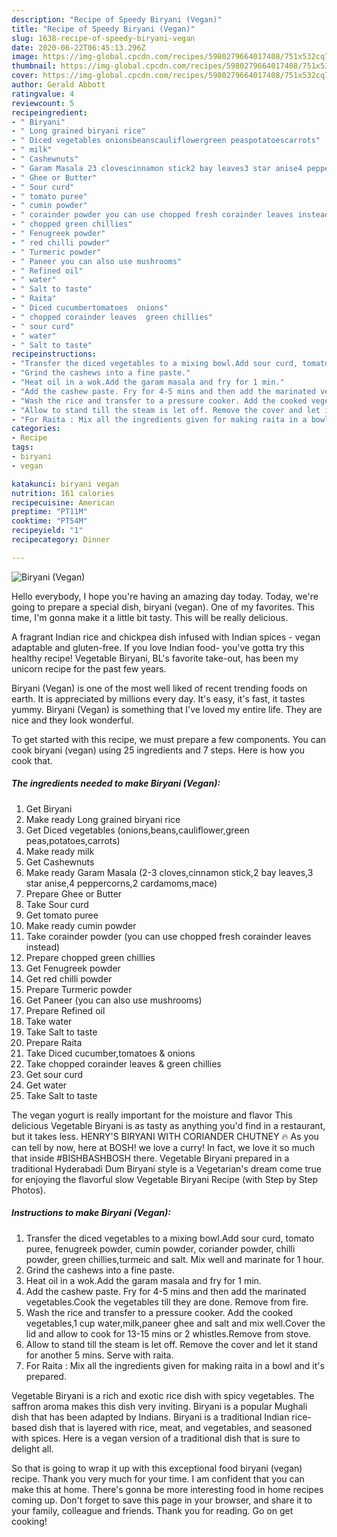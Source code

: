 ```yaml
---
description: "Recipe of Speedy Biryani (Vegan)"
title: "Recipe of Speedy Biryani (Vegan)"
slug: 1638-recipe-of-speedy-biryani-vegan
date: 2020-06-22T06:45:13.296Z
image: https://img-global.cpcdn.com/recipes/5980279664017408/751x532cq70/biryani-vegan-recipe-main-photo.jpg
thumbnail: https://img-global.cpcdn.com/recipes/5980279664017408/751x532cq70/biryani-vegan-recipe-main-photo.jpg
cover: https://img-global.cpcdn.com/recipes/5980279664017408/751x532cq70/biryani-vegan-recipe-main-photo.jpg
author: Gerald Abbott
ratingvalue: 4
reviewcount: 5
recipeingredient:
- " Biryani"
- " Long grained biryani rice"
- " Diced vegetables onionsbeanscauliflowergreen peaspotatoescarrots"
- " milk"
- " Cashewnuts"
- " Garam Masala 23 clovescinnamon stick2 bay leaves3 star anise4 peppercorns2 cardamomsmace"
- " Ghee or Butter"
- " Sour curd"
- " tomato puree"
- " cumin powder"
- " corainder powder you can use chopped fresh corainder leaves instead"
- " chopped green chillies"
- " Fenugreek powder"
- " red chilli powder"
- " Turmeric powder"
- " Paneer you can also use mushrooms"
- " Refined oil"
- " water"
- " Salt to taste"
- " Raita"
- " Diced cucumbertomatoes  onions"
- " chopped corainder leaves  green chillies"
- " sour curd"
- " water"
- " Salt to taste"
recipeinstructions:
- "Transfer the diced vegetables to a mixing bowl.Add sour curd, tomato puree, fenugreek powder, cumin powder, coriander powder, chilli powder, green chillies,turmeic and salt. Mix well and marinate for 1 hour."
- "Grind the cashews into a fine paste."
- "Heat oil in a wok.Add the garam masala and fry for 1 min."
- "Add the cashew paste. Fry for 4-5 mins and then add the marinated vegetables.Cook the vegetables till they are done. Remove from fire."
- "Wash the rice and transfer to a pressure cooker. Add the cooked vegetables,1 cup water,milk,paneer ghee and salt and mix well.Cover the lid and allow to cook for 13-15 mins or 2 whistles.Remove from stove."
- "Allow to stand till the steam is let off. Remove the cover and let it stand for another 5 mins. Serve with raita."
- "For Raita : Mix all the ingredients given for making raita in a bowl and it&#39;s prepared."
categories:
- Recipe
tags:
- biryani
- vegan

katakunci: biryani vegan 
nutrition: 161 calories
recipecuisine: American
preptime: "PT11M"
cooktime: "PT54M"
recipeyield: "1"
recipecategory: Dinner

---
```



![Biryani (Vegan)](https://img-global.cpcdn.com/recipes/5980279664017408/751x532cq70/biryani-vegan-recipe-main-photo.jpg)

Hello everybody, I hope you're having an amazing day today. Today, we're going to prepare a special dish, biryani (vegan). One of my favorites. This time, I'm gonna make it a little bit tasty. This will be really delicious.

A fragrant Indian rice and chickpea dish infused with Indian spices - vegan adaptable and gluten-free. If you love Indian food- you&#39;ve gotta try this healthy recipe! Vegetable Biryani, BL&#39;s favorite take-out, has been my unicorn recipe for the past few years.

Biryani (Vegan) is one of the most well liked of recent trending foods on earth. It is appreciated by millions every day. It's easy, it's fast, it tastes yummy. Biryani (Vegan) is something that I've loved my entire life. They are nice and they look wonderful.


To get started with this recipe, we must prepare a few components. You can cook biryani (vegan) using 25 ingredients and 7 steps. Here is how you cook that.

<!--inarticleads1-->

##### The ingredients needed to make Biryani (Vegan):

1. Get  Biryani
1. Make ready  Long grained biryani rice
1. Get  Diced vegetables (onions,beans,cauliflower,green peas,potatoes,carrots)
1. Make ready  milk
1. Get  Cashewnuts
1. Make ready  Garam Masala (2-3 cloves,cinnamon stick,2 bay leaves,3 star anise,4 peppercorns,2 cardamoms,mace)
1. Prepare  Ghee or Butter
1. Take  Sour curd
1. Get  tomato puree
1. Make ready  cumin powder
1. Take  corainder powder (you can use chopped fresh corainder leaves instead)
1. Prepare  chopped green chillies
1. Get  Fenugreek powder
1. Get  red chilli powder
1. Prepare  Turmeric powder
1. Get  Paneer (you can also use mushrooms)
1. Prepare  Refined oil
1. Take  water
1. Take  Salt to taste
1. Prepare  Raita
1. Take  Diced cucumber,tomatoes &amp; onions
1. Take  chopped corainder leaves &amp; green chillies
1. Get  sour curd
1. Get  water
1. Take  Salt to taste


The vegan yogurt is really important for the moisture and flavor This delicious Vegetable Biryani is as tasty as anything you&#39;d find in a restaurant, but it takes less. HENRY&#39;S BIRYANI WITH CORIANDER CHUTNEY 🔥 As you can tell by now, here at BOSH! we love a curry! In fact, we love it so much that inside #BISHBASHBOSH there. Vegetable Biryani prepared in a traditional Hyderabadi Dum Biryani style is a Vegetarian&#39;s dream come true for enjoying the flavorful slow Vegetable Biryani Recipe (with Step by Step Photos). 

<!--inarticleads2-->

##### Instructions to make Biryani (Vegan):

1. Transfer the diced vegetables to a mixing bowl.Add sour curd, tomato puree, fenugreek powder, cumin powder, coriander powder, chilli powder, green chillies,turmeic and salt. Mix well and marinate for 1 hour.
1. Grind the cashews into a fine paste.
1. Heat oil in a wok.Add the garam masala and fry for 1 min.
1. Add the cashew paste. Fry for 4-5 mins and then add the marinated vegetables.Cook the vegetables till they are done. Remove from fire.
1. Wash the rice and transfer to a pressure cooker. Add the cooked vegetables,1 cup water,milk,paneer ghee and salt and mix well.Cover the lid and allow to cook for 13-15 mins or 2 whistles.Remove from stove.
1. Allow to stand till the steam is let off. Remove the cover and let it stand for another 5 mins. Serve with raita.
1. For Raita : Mix all the ingredients given for making raita in a bowl and it&#39;s prepared.


Vegetable Biryani is a rich and exotic rice dish with spicy vegetables. The saffron aroma makes this dish very inviting. Biryani is a popular Mughali dish that has been adapted by Indians. Biryani is a traditional Indian rice-based dish that is layered with rice, meat, and vegetables, and seasoned with spices. Here is a vegan version of a traditional dish that is sure to delight all. 

So that is going to wrap it up with this exceptional food biryani (vegan) recipe. Thank you very much for your time. I am confident that you can make this at home. There's gonna be more interesting food in home recipes coming up. Don't forget to save this page in your browser, and share it to your family, colleague and friends. Thank you for reading. Go on get cooking!
